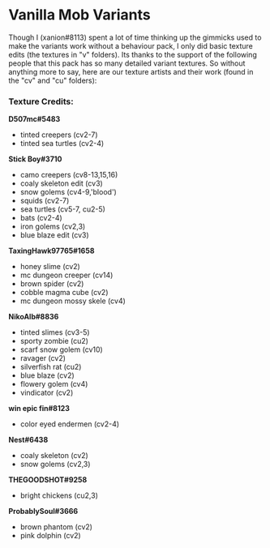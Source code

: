 # Vanilla Mob Variants
Though I (xanion#8113) spent a lot of time thinking up the gimmicks used to make the variants work without a behaviour pack, I only did basic texture edits (the textures in "v" folders). Its thanks to the support of the following people that this pack has so many detailed variant textures. So without anything more to say, here are our texture artists and their work (found in the "cv" and "cu" folders):

### Texture Credits:
**D507mc#5483**
- tinted creepers (cv2-7)
- tinted sea turtles (cv2-4)

**Stick Boy#3710**
- camo creepers (cv8-13,15,16)
- coaly skeleton edit (cv3)
- snow golems (cv4-9,'blood')
- squids (cv2-7)
- sea turtles (cv5-7, cu2-5)
- bats (cv2-4)
- iron golems (cv2,3)
- blue blaze edit (cv3)

**TaxingHawk97765#1658**
- honey slime (cv2)
- mc dungeon creeper (cv14)
- brown spider (cv2)
- cobble magma cube (cv2)
- mc dungeon mossy skele (cv4)

**NikoAlb#8836**
- tinted slimes (cv3-5)
- sporty zombie (cu2)
- scarf snow golem (cv10)
- ravager (cv2)
- silverfish rat (cu2)
- blue blaze (cv2)
- flowery golem (cv4)
- vindicator (cv2)

**win epic fin#8123**
- color eyed endermen (cv2-4)

**Nest#6438**
- coaly skeleton (cv2)
- snow golems (cv2,3)

**THEGOODSHOT#9258**
- bright chickens (cu2,3)

**ProbablySoul#3666**
- brown phantom (cv2)
- pink dolphin (cv2)